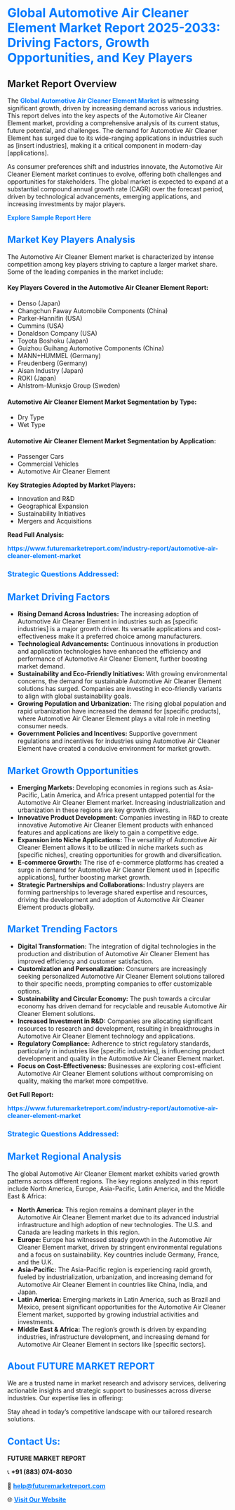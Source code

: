 <h1 style="color: #007BFF;">Global Automotive Air Cleaner Element Market Report 2025-2033: Driving Factors, Growth Opportunities, and Key Players</h1>

<section id="overview">
<h2>Market Report Overview</h2>
<p>The <a href="https://www.futuremarketreport.com/industry-report/automotive-air-cleaner-element-market" style="color: #007BFF; text-decoration: none;"><strong>Global Automotive Air Cleaner Element Market</strong></a> is witnessing significant growth, driven by increasing demand across various industries. This report delves into the key aspects of the Automotive Air Cleaner Element market, providing a comprehensive analysis of its current status, future potential, and challenges. The demand for Automotive Air Cleaner Element has surged due to its wide-ranging applications in industries such as [insert industries], making it a critical component in modern-day [applications].</p>
<p>As consumer preferences shift and industries innovate, the Automotive Air Cleaner Element market continues to evolve, offering both challenges and opportunities for stakeholders. The global market is expected to expand at a substantial compound annual growth rate (CAGR) over the forecast period, driven by technological advancements, emerging applications, and increasing investments by major players.</p>
</section>

<section id="overview">
<p><a href="https://www.futuremarketreport.com/request-sample/reportId=126192" style="color: #007BFF; text-decoration: none;"><strong>Explore Sample Report Here</strong></a></p>
</section>

<section id="key-players">
<h2 style="color: #007BFF;">Market Key Players Analysis</h2>
<p>The Automotive Air Cleaner Element market is characterized by intense competition among key players striving to capture a larger market share. Some of the leading companies in the market include:</p>
<h4>Key Players Covered in the Automotive Air Cleaner Element Report:</h4>
<ul><li>Denso (Japan)</li><li>Changchun Faway Automobile Components (China)</li><li>Parker-Hannifin (USA)</li><li>Cummins (USA)</li><li>Donaldson Company (USA)</li><li>Toyota Boshoku (Japan)</li><li>Guizhou Guihang Automotive Components (China)</li><li>MANN+HUMMEL (Germany)</li><li>Freudenberg (Germany)</li><li>Aisan Industry (Japan)</li><li>ROKI (Japan)</li><li>Ahlstrom-Munksjo Group (Sweden)</li></ul>
<h4>Automotive Air Cleaner Element Market Segmentation by Type:</h4>
<ul><li>Dry Type</li><li>Wet Type</li></ul>

<h4>Automotive Air Cleaner Element Market Segmentation by Application:</h4>
<ul><li>Passenger Cars</li><li>Commercial Vehicles</li><li>Automotive Air Cleaner Element</li></ul>
<p><strong>Key Strategies Adopted by Market Players:</strong></p>
<ul>
<li>Innovation and R&D</li>
<li>Geographical Expansion</li>
<li>Sustainability Initiatives</li>
<li>Mergers and Acquisitions</li>
</ul>
</section>

<section>
<p><strong>Read Full Analysis: </strong></p><a href="https://www.futuremarketreport.com/industry-report/automotive-air-cleaner-element-market" style="color: #007BFF; text-decoration: none;"><strong>https://www.futuremarketreport.com/industry-report/automotive-air-cleaner-element-market</strong></a>
<h3 style="color: #007BFF;">Strategic Questions Addressed:</h3>
</section>

<section id="driving-factors">
<h2 style="color: #007BFF;">Market Driving Factors</h2>
<ul>
<li><strong>Rising Demand Across Industries:</strong> The increasing adoption of Automotive Air Cleaner Element in industries such as [specific industries] is a major growth driver. Its versatile applications and cost-effectiveness make it a preferred choice among manufacturers.</li>
<li><strong>Technological Advancements:</strong> Continuous innovations in production and application technologies have enhanced the efficiency and performance of Automotive Air Cleaner Element, further boosting market demand.</li>
<li><strong>Sustainability and Eco-Friendly Initiatives:</strong> With growing environmental concerns, the demand for sustainable Automotive Air Cleaner Element solutions has surged. Companies are investing in eco-friendly variants to align with global sustainability goals.</li>
<li><strong>Growing Population and Urbanization:</strong> The rising global population and rapid urbanization have increased the demand for [specific products], where Automotive Air Cleaner Element plays a vital role in meeting consumer needs.</li>
<li><strong>Government Policies and Incentives:</strong> Supportive government regulations and incentives for industries using Automotive Air Cleaner Element have created a conducive environment for market growth.</li>
</ul>
</section>

<section id="growth-opportunities">
<h2 style="color: #007BFF;">Market Growth Opportunities</h2>
<ul>
<li><strong>Emerging Markets:</strong> Developing economies in regions such as Asia-Pacific, Latin America, and Africa present untapped potential for the Automotive Air Cleaner Element market. Increasing industrialization and urbanization in these regions are key growth drivers.</li>
<li><strong>Innovative Product Development:</strong> Companies investing in R&D to create innovative Automotive Air Cleaner Element products with enhanced features and applications are likely to gain a competitive edge.</li>
<li><strong>Expansion into Niche Applications:</strong> The versatility of Automotive Air Cleaner Element allows it to be utilized in niche markets such as [specific niches], creating opportunities for growth and diversification.</li>
<li><strong>E-commerce Growth:</strong> The rise of e-commerce platforms has created a surge in demand for Automotive Air Cleaner Element used in [specific applications], further boosting market growth.</li>
<li><strong>Strategic Partnerships and Collaborations:</strong> Industry players are forming partnerships to leverage shared expertise and resources, driving the development and adoption of Automotive Air Cleaner Element products globally.</li>
</ul>
</section>

<section id="trending-factors">
<h2 style="color: #007BFF;">Market Trending Factors</h2>
<ul>
<li><strong>Digital Transformation:</strong> The integration of digital technologies in the production and distribution of Automotive Air Cleaner Element has improved efficiency and customer satisfaction.</li>
<li><strong>Customization and Personalization:</strong> Consumers are increasingly seeking personalized Automotive Air Cleaner Element solutions tailored to their specific needs, prompting companies to offer customizable options.</li>
<li><strong>Sustainability and Circular Economy:</strong> The push towards a circular economy has driven demand for recyclable and reusable Automotive Air Cleaner Element solutions.</li>
<li><strong>Increased Investment in R&D:</strong> Companies are allocating significant resources to research and development, resulting in breakthroughs in Automotive Air Cleaner Element technology and applications.</li>
<li><strong>Regulatory Compliance:</strong> Adherence to strict regulatory standards, particularly in industries like [specific industries], is influencing product development and quality in the Automotive Air Cleaner Element market.</li>
<li><strong>Focus on Cost-Effectiveness:</strong> Businesses are exploring cost-efficient Automotive Air Cleaner Element solutions without compromising on quality, making the market more competitive.</li>
</ul>
</section>

<section>
<p><strong>Get Full Report: </strong></p><a href="https://www.futuremarketreport.com/industry-report/automotive-air-cleaner-element-market" style="color: #007BFF; text-decoration: none;"><strong>https://www.futuremarketreport.com/industry-report/automotive-air-cleaner-element-market</strong></a>
<h3 style="color: #007BFF;">Strategic Questions Addressed:</h3>
</section>


<section id="regional-analysis">
<h2 style="color: #007BFF;">Market Regional Analysis</h2>
<p>The global Automotive Air Cleaner Element market exhibits varied growth patterns across different regions. The key regions analyzed in this report include North America, Europe, Asia-Pacific, Latin America, and the Middle East & Africa:</p>
<ul>
<li><strong>North America:</strong> This region remains a dominant player in the Automotive Air Cleaner Element market due to its advanced industrial infrastructure and high adoption of new technologies. The U.S. and Canada are leading markets in this region.</li>
<li><strong>Europe:</strong> Europe has witnessed steady growth in the Automotive Air Cleaner Element market, driven by stringent environmental regulations and a focus on sustainability. Key countries include Germany, France, and the U.K.</li>
<li><strong>Asia-Pacific:</strong> The Asia-Pacific region is experiencing rapid growth, fueled by industrialization, urbanization, and increasing demand for Automotive Air Cleaner Element in countries like China, India, and Japan.</li>
<li><strong>Latin America:</strong> Emerging markets in Latin America, such as Brazil and Mexico, present significant opportunities for the Automotive Air Cleaner Element market, supported by growing industrial activities and investments.</li>
<li><strong>Middle East & Africa:</strong> The region’s growth is driven by expanding industries, infrastructure development, and increasing demand for Automotive Air Cleaner Element in sectors like [specific sectors].</li>
</ul>
</section>

<footer>
<h2 style="color: #007BFF;">About FUTURE MARKET REPORT</h2>
<p>We are a trusted name in market research and advisory services, delivering actionable insights and strategic support to businesses across diverse industries. Our expertise lies in offering:</p>

<p>Stay ahead in today’s competitive landscape with our tailored research solutions.</p>

<h2 style="color: #007BFF;">Contact Us:</h2>
<p><strong>FUTURE MARKET REPORT</strong></p>
<p>📞 <strong>+91 (883) 074-8030</strong></p>
<p>📧 <strong><a href="mailto:help@futuremarketreport.com" style="color: #007BFF;">help@futuremarketreport.com</a></strong></p>
<p>🌐 <strong><a href="https://www.futuremarketreport.com/" style="color: #007BFF;">Visit Our Website</a></strong></p>
</footer>